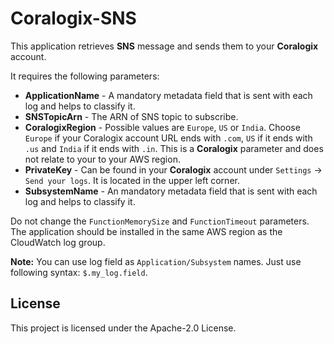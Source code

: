 # Coralogix-SNS

This application retrieves **SNS** message and sends them to your **Coralogix** account.

It requires the following parameters:
* **ApplicationName** - A mandatory metadata field that is sent with each log and helps to classify it.
* **SNSTopicArn** - The ARN of SNS topic to subscribe.
* **CoralogixRegion** - Possible values are `Europe`, `US` or `India`. Choose `Europe` if your Coralogix account URL ends with `.com`, `US` if it ends with `.us` and `India` if it ends with `.in`. This is a **Coralogix** parameter and does not relate to your to your AWS region.
* **PrivateKey** - Can be found in your **Coralogix** account under `Settings` -> `Send your logs`. It is located in the upper left corner.
* **SubsystemName** - An mandatory metadata field that is sent with each log and helps to classify it.

Do not change the `FunctionMemorySize` and `FunctionTimeout` parameters. The application should be installed in the same AWS region as the CloudWatch log group.

**Note:** You can use log field as `Application/Subsystem` names. Just use following syntax: `$.my_log.field`.

## License

This project is licensed under the Apache-2.0 License.